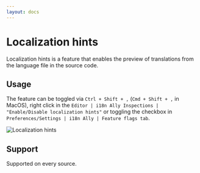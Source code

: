 ```yaml
---
layout: docs
---
```


<h1>Localization hints</h1>

Localization hints is a feature that enables the preview of translations from the
language file in the source code.

## Usage

The feature can be toggled via `Ctrl + Shift + ,` (`Cmd + Shift + ,` in MacOS),
right click in the `Editor | i18n Ally Inspections | "Enable/Disable localization hints"`
or toggling the checkbox in `Preferences/Settings | i18n Ally | Feature flags tab`.

![Localization hints](assets/localization-hints.gif)

## Support

Supported on every source.
